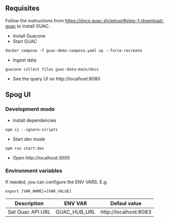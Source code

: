 ## Requisites

Follow the instructions from https://docs.guac.sh/setup/#step-1-download-guac to install GUAC.

- Install Guacone
- Start GUAC

```shell
docker compose -f guac-demo-compose.yaml up --force-recreate
```

- Ingest data

```shell
guacone collect files guac-data-main/docs
```

- See the query UI on http://localhost:8080

## Spog UI

### Development mode

- Install dependencies

```shell
npm ci --ignore-scripts
```

- Start dev mode

```shell
npm run start:dev
```

- Open http://localhost:3000

### Environment variables

If needed, you can configure the ENV VARS. E.g.

```shell
export [VAR_NAME]=[VAR_VALUE]
```

| Description      | ENV VAR      | Defaul value          |
| ---------------- | ------------ | --------------------- |
| Set Guac API URL | GUAC_HUB_URL | http://localhost:8083 |
